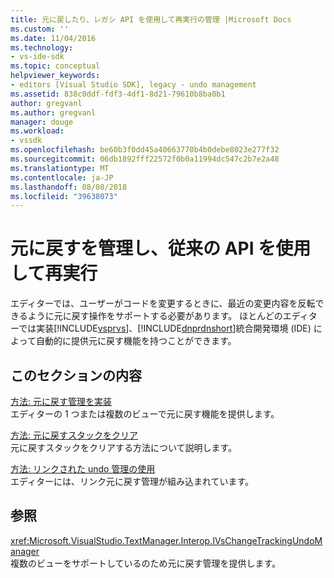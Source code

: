 ```yaml
---
title: 元に戻したり、レガシ API を使用して再実行の管理 |Microsoft Docs
ms.custom: ''
ms.date: 11/04/2016
ms.technology:
- vs-ide-sdk
ms.topic: conceptual
helpviewer_keywords:
- editors [Visual Studio SDK], legacy - undo management
ms.assetid: 838c0ddf-fdf3-4df1-8d21-79610b8ba0b1
author: gregvanl
ms.author: gregvanl
manager: douge
ms.workload:
- vssdk
ms.openlocfilehash: be60b3f0dd45a40663770b4b0debe8023e277f32
ms.sourcegitcommit: 06db1892fff22572f0b0a11994dc547c2b7e2a48
ms.translationtype: MT
ms.contentlocale: ja-JP
ms.lasthandoff: 08/08/2018
ms.locfileid: "39638073"
---
```

# <a name="manage-undo-and-redo-by-using-the-legacy-api"></a>元に戻すを管理し、従来の API を使用して再実行
エディターでは、ユーザーがコードを変更するときに、最近の変更内容を反転できるように元に戻す操作をサポートする必要があります。 ほとんどのエディターでは実装[!INCLUDE[vsprvs](../code-quality/includes/vsprvs_md.md)]、[!INCLUDE[dnprdnshort](../code-quality/includes/dnprdnshort_md.md)]統合開発環境 (IDE) によって自動的に提供元に戻す機能を持つことができます。  
  
## <a name="in-this-section"></a>このセクションの内容  
 [方法: 元に戻す管理を実装](../extensibility/how-to-implement-undo-management.md)  
 エディターの 1 つまたは複数のビューで元に戻す機能を提供します。  
  
 [方法: 元に戻すスタックをクリア](../extensibility/how-to-clear-the-undo-stack.md)  
 元に戻すスタックをクリアする方法について説明します。  
  
 [方法: リンクされた undo 管理の使用](../extensibility/how-to-use-linked-undo-management.md)  
 エディターには、リンク元に戻す管理が組み込まれています。  
  
## <a name="reference"></a>参照  
 <xref:Microsoft.VisualStudio.TextManager.Interop.IVsChangeTrackingUndoManager>  
 複数のビューをサポートしているのため元に戻す管理を提供します。  
